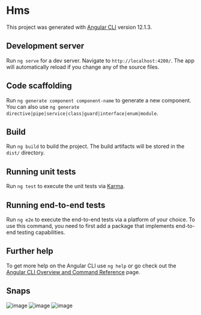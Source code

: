 # Hms

This project was generated with [Angular CLI](https://github.com/angular/angular-cli) version 12.1.3.

## Development server

Run `ng serve` for a dev server. Navigate to `http://localhost:4200/`. The app will automatically reload if you change any of the source files.

## Code scaffolding

Run `ng generate component component-name` to generate a new component. You can also use `ng generate directive|pipe|service|class|guard|interface|enum|module`.

## Build

Run `ng build` to build the project. The build artifacts will be stored in the `dist/` directory.

## Running unit tests

Run `ng test` to execute the unit tests via [Karma](https://karma-runner.github.io).

## Running end-to-end tests

Run `ng e2e` to execute the end-to-end tests via a platform of your choice. To use this command, you need to first add a package that implements end-to-end testing capabilities.

## Further help

To get more help on the Angular CLI use `ng help` or go check out the [Angular CLI Overview and Command Reference](https://angular.io/cli) page.

## Snaps

![image](https://user-images.githubusercontent.com/36359653/131993669-47d51dfe-5793-4273-9244-326192ce4177.png)
![image](https://user-images.githubusercontent.com/36359653/131993868-e96f3797-fb48-4da9-b037-d713cbeb50d8.png)
![image](https://user-images.githubusercontent.com/36359653/131993978-9bbb42ae-917a-43cb-8daf-f72ff2910cbc.png)
